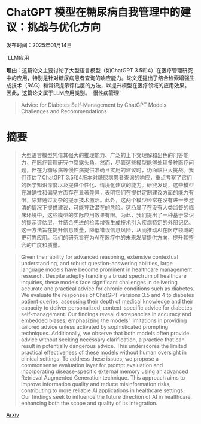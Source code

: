 # ChatGPT 模型在糖尿病自我管理中的建议：挑战与优化方向

发布时间：2025年01月14日

`LLM应用

**理由**：这篇论文主要讨论了大型语言模型（如ChatGPT 3.5和4）在医疗管理研究中的应用，特别是针对糖尿病患者查询的响应能力。论文还提出了结合检索增强生成技术（RAG）和常识提示评估层的方法，以提升模型在医疗领域的应用效果。因此，这篇论文属于LLM应用类别。` `慢性病管理`

> Advice for Diabetes Self-Management by ChatGPT Models: Challenges and Recommendations

# 摘要

> 大型语言模型凭借其强大的推理能力、广泛的上下文理解和出色的问答能力，在医疗管理研究中崭露头角。然而，尽管这些模型能够处理多种医疗问题，但在为糖尿病等慢性病提供准确且实用的建议时，仍面临巨大挑战。我们评估了ChatGPT 3.5和4版本对糖尿病患者查询的响应，重点考察了它们的医学知识深度以及提供个性化、情境化建议的能力。研究发现，这些模型在准确性和偏见方面存在显著差异，表明它们在提供定制建议方面的能力有限，除非通过复杂的提示技术激活。此外，这两个模型经常在没有进一步澄清的情况下提供建议，可能导致潜在的危险。这凸显了在没有人类监督的临床环境中，这些模型的实际应用效果有限。为此，我们提出了一种基于常识的提示评估层，并结合先进的检索增强生成技术引入疾病特定的外部记忆。这一方法旨在提升信息质量，降低错误信息风险，从而推动AI在医疗领域的更可靠应用。我们的研究旨在为AI在医疗中的未来发展提供方向，提升其整合的广度和质量。

> Given their ability for advanced reasoning, extensive contextual understanding, and robust question-answering abilities, large language models have become prominent in healthcare management research. Despite adeptly handling a broad spectrum of healthcare inquiries, these models face significant challenges in delivering accurate and practical advice for chronic conditions such as diabetes. We evaluate the responses of ChatGPT versions 3.5 and 4 to diabetes patient queries, assessing their depth of medical knowledge and their capacity to deliver personalized, context-specific advice for diabetes self-management. Our findings reveal discrepancies in accuracy and embedded biases, emphasizing the models' limitations in providing tailored advice unless activated by sophisticated prompting techniques. Additionally, we observe that both models often provide advice without seeking necessary clarification, a practice that can result in potentially dangerous advice. This underscores the limited practical effectiveness of these models without human oversight in clinical settings. To address these issues, we propose a commonsense evaluation layer for prompt evaluation and incorporating disease-specific external memory using an advanced Retrieval Augmented Generation technique. This approach aims to improve information quality and reduce misinformation risks, contributing to more reliable AI applications in healthcare settings. Our findings seek to influence the future direction of AI in healthcare, enhancing both the scope and quality of its integration.

[Arxiv](https://arxiv.org/abs/2501.07931)